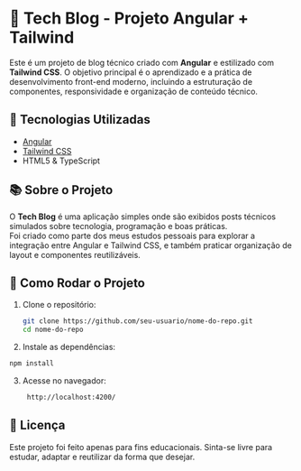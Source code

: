 # 🧠 Tech Blog - Projeto Angular + Tailwind

Este é um projeto de blog técnico criado com **Angular** e estilizado com **Tailwind CSS**. O objetivo principal é o aprendizado e a prática de desenvolvimento front-end moderno, incluindo a estruturação de componentes, responsividade e organização de conteúdo técnico.

## 🚀 Tecnologias Utilizadas

- [Angular](https://angular.io/)
- [Tailwind CSS](https://tailwindcss.com/)
- HTML5 & TypeScript

## 📚 Sobre o Projeto

O **Tech Blog** é uma aplicação simples onde são exibidos posts técnicos simulados sobre tecnologia, programação e boas práticas.  
Foi criado como parte dos meus estudos pessoais para explorar a integração entre Angular e Tailwind CSS, e também praticar organização de layout e componentes reutilizáveis.

## 🔧 Como Rodar o Projeto

1. Clone o repositório:
   ```bash
   git clone https://github.com/seu-usuario/nome-do-repo.git
   cd nome-do-repo

2. Instale as dependências:
  ```bash
  npm install
  ```
3. Acesse no navegador:
     ```bash
      http://localhost:4200/
     ```
## 📝 Licença
Este projeto foi feito apenas para fins educacionais.
Sinta-se livre para estudar, adaptar e reutilizar da forma que desejar.
